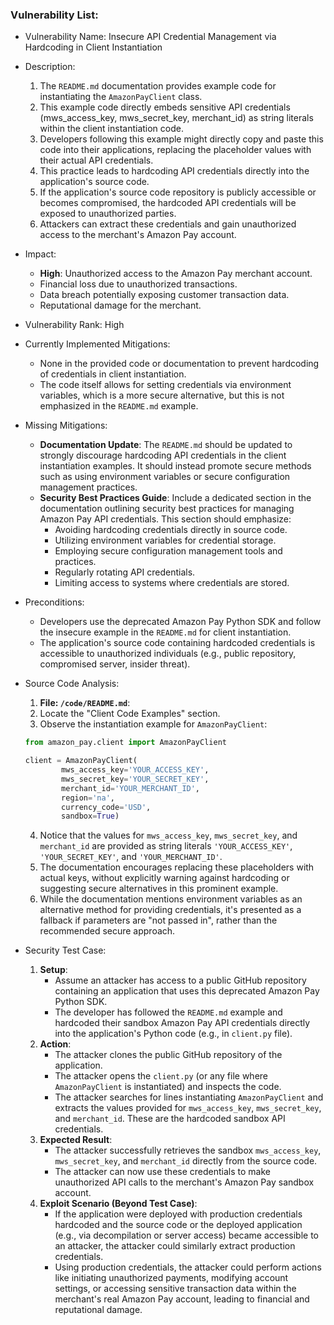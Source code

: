 ### Vulnerability List:

- Vulnerability Name: Insecure API Credential Management via Hardcoding in Client Instantiation

- Description:
    1. The `README.md` documentation provides example code for instantiating the `AmazonPayClient` class.
    2. This example code directly embeds sensitive API credentials (mws_access_key, mws_secret_key, merchant_id) as string literals within the client instantiation code.
    3. Developers following this example might directly copy and paste this code into their applications, replacing the placeholder values with their actual API credentials.
    4. This practice leads to hardcoding API credentials directly into the application's source code.
    5. If the application's source code repository is publicly accessible or becomes compromised, the hardcoded API credentials will be exposed to unauthorized parties.
    6. Attackers can extract these credentials and gain unauthorized access to the merchant's Amazon Pay account.

- Impact:
    - **High**: Unauthorized access to the Amazon Pay merchant account.
    - Financial loss due to unauthorized transactions.
    - Data breach potentially exposing customer transaction data.
    - Reputational damage for the merchant.

- Vulnerability Rank: High

- Currently Implemented Mitigations:
    - None in the provided code or documentation to prevent hardcoding of credentials in client instantiation.
    - The code itself allows for setting credentials via environment variables, which is a more secure alternative, but this is not emphasized in the `README.md` example.

- Missing Mitigations:
    - **Documentation Update**: The `README.md` should be updated to strongly discourage hardcoding API credentials in the client instantiation examples. It should instead promote secure methods such as using environment variables or secure configuration management practices.
    - **Security Best Practices Guide**:  Include a dedicated section in the documentation outlining security best practices for managing Amazon Pay API credentials. This section should emphasize:
        - Avoiding hardcoding credentials directly in source code.
        - Utilizing environment variables for credential storage.
        - Employing secure configuration management tools and practices.
        - Regularly rotating API credentials.
        - Limiting access to systems where credentials are stored.

- Preconditions:
    - Developers use the deprecated Amazon Pay Python SDK and follow the insecure example in the `README.md` for client instantiation.
    - The application's source code containing hardcoded credentials is accessible to unauthorized individuals (e.g., public repository, compromised server, insider threat).

- Source Code Analysis:
    1. **File: `/code/README.md`**:
    2. Locate the "Client Code Examples" section.
    3. Observe the instantiation example for `AmazonPayClient`:
    ```python
    from amazon_pay.client import AmazonPayClient

    client = AmazonPayClient(
            mws_access_key='YOUR_ACCESS_KEY',
            mws_secret_key='YOUR_SECRET_KEY',
            merchant_id='YOUR_MERCHANT_ID',
            region='na',
            currency_code='USD',
            sandbox=True)
    ```
    4. Notice that the values for `mws_access_key`, `mws_secret_key`, and `merchant_id` are provided as string literals `'YOUR_ACCESS_KEY'`, `'YOUR_SECRET_KEY'`, and `'YOUR_MERCHANT_ID'`.
    5. The documentation encourages replacing these placeholders with actual keys, without explicitly warning against hardcoding or suggesting secure alternatives in this prominent example.
    6. While the documentation mentions environment variables as an alternative method for providing credentials, it's presented as a fallback if parameters are "not passed in", rather than the recommended secure approach.

- Security Test Case:
    1. **Setup**:
        - Assume an attacker has access to a public GitHub repository containing an application that uses this deprecated Amazon Pay Python SDK.
        - The developer has followed the `README.md` example and hardcoded their sandbox Amazon Pay API credentials directly into the application's Python code (e.g., in `client.py` file).
    2. **Action**:
        - The attacker clones the public GitHub repository of the application.
        - The attacker opens the `client.py` (or any file where `AmazonPayClient` is instantiated) and inspects the code.
        - The attacker searches for lines instantiating `AmazonPayClient` and extracts the values provided for `mws_access_key`, `mws_secret_key`, and `merchant_id`. These are the hardcoded sandbox API credentials.
    3. **Expected Result**:
        - The attacker successfully retrieves the sandbox `mws_access_key`, `mws_secret_key`, and `merchant_id` directly from the source code.
        - The attacker can now use these credentials to make unauthorized API calls to the merchant's Amazon Pay sandbox account.
    4. **Exploit Scenario (Beyond Test Case)**:
        - If the application were deployed with production credentials hardcoded and the source code or the deployed application (e.g., via decompilation or server access) became accessible to an attacker, the attacker could similarly extract production credentials.
        - Using production credentials, the attacker could perform actions like initiating unauthorized payments, modifying account settings, or accessing sensitive transaction data within the merchant's real Amazon Pay account, leading to financial and reputational damage.